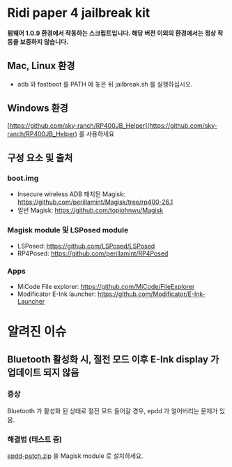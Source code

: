 # Ridi paper 4 jailbreak kit 

**펌웨어 1.0.9 환경에서 작동하는 스크립트입니다. 해당 버전 이외의 환경에서는 정상 작동을 보증하지 않습니다.**

## Mac, Linux 환경

* adb 와 fastboot 를 PATH 에 놓은 뒤 jailbreak.sh 를 실행하십시오.

## Windows 환경

[https://github.com/sky-ranch/RP400JB_Helper](https://github.com/sky-ranch/RP400JB_Helper) 를 사용하세요

## 구성 요소 및 출처

### boot.img
* Insecure wireless ADB 패치된 Magisk: https://github.com/perillamint/Magisk/tree/rp400-26.1
* 일반 Magisk: https://github.com/topjohnwu/Magisk

### Magisk module 및 LSPosed module
* LSPosed: https://github.com/LSPosed/LSPosed
* RP4Posed: https://github.com/perillamint/RP4Posed

### Apps
* MiCode File explorer: https://github.com/MiCode/FileExplorer
* Modificator E-Ink launcher: https://github.com/Modificator/E-Ink-Launcher

# 알려진 이슈
## Bluetooth 활성화 시, 절전 모드 이후 E-Ink display 가 업데이트 되지 않음
### 증상
Bluetooth 가 활성화 된 상태로 절전 모드 들어갈 경우, epdd 가 얼어버리는 문제가 있음.

### 해결법 (테스트 중)
[epdd-patch.zip](https://github.com/perillamint/RP4JailbreakKit/blob/master/epdd-patch/epdd-patch.zip) 을 Magisk module 로 설치하세요.
